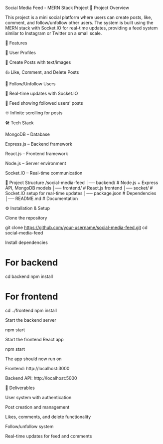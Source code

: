Social Media Feed - MERN Stack Project
📌 Project Overview

This project is a mini social platform where users can create posts, like, comment, and follow/unfollow other users. The system is built using the MERN stack with Socket.IO for real-time updates, providing a feed system similar to Instagram or Twitter on a small scale.

🚀 Features

👤 User Profiles

📝 Create Posts with text/images

👍 Like, Comment, and Delete Posts

🔗 Follow/Unfollow Users

📡 Real-time updates with Socket.IO

📰 Feed showing followed users’ posts

♾️ Infinite scrolling for posts

🛠️ Tech Stack

MongoDB – Database

Express.js – Backend framework

React.js – Frontend framework

Node.js – Server environment

Socket.IO – Real-time communication

📂 Project Structure
/social-media-feed
│── backend/          # Node.js + Express API, MongoDB models
│── frontend/         # React.js frontend
│── socket/           # Socket.IO setup for real-time updates
│── package.json      # Dependencies
│── README.md         # Documentation

⚙️ Installation & Setup

Clone the repository

git clone https://github.com/your-username/social-media-feed.git
cd social-media-feed


Install dependencies

# For backend
cd backend
npm install

# For frontend
cd ../frontend
npm install


Start the backend server

npm start


Start the frontend React app

npm start


The app should now run on

Frontend: http://localhost:3000

Backend API: http://localhost:5000

📌 Deliverables

User system with authentication

Post creation and management

Likes, comments, and delete functionality

Follow/unfollow system

Real-time updates for feed and comments
